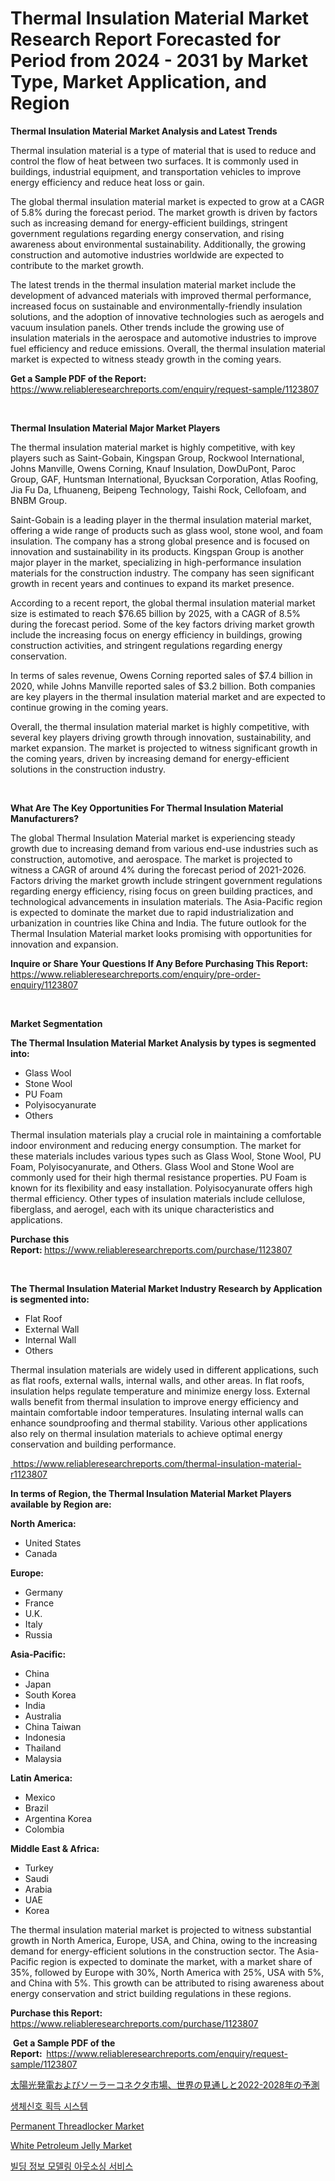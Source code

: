 <p><h1>Thermal Insulation Material Market Research Report Forecasted for Period from 2024 -  2031 by Market Type, Market Application, and Region</h1></p><p><strong>Thermal Insulation Material Market Analysis and Latest Trends</strong></p>
<p><p>Thermal insulation material is a type of material that is used to reduce and control the flow of heat between two surfaces. It is commonly used in buildings, industrial equipment, and transportation vehicles to improve energy efficiency and reduce heat loss or gain.</p><p>The global thermal insulation material market is expected to grow at a CAGR of 5.8% during the forecast period. The market growth is driven by factors such as increasing demand for energy-efficient buildings, stringent government regulations regarding energy conservation, and rising awareness about environmental sustainability. Additionally, the growing construction and automotive industries worldwide are expected to contribute to the market growth.</p><p>The latest trends in the thermal insulation material market include the development of advanced materials with improved thermal performance, increased focus on sustainable and environmentally-friendly insulation solutions, and the adoption of innovative technologies such as aerogels and vacuum insulation panels. Other trends include the growing use of insulation materials in the aerospace and automotive industries to improve fuel efficiency and reduce emissions. Overall, the thermal insulation material market is expected to witness steady growth in the coming years.</p></p>
<p><strong>Get a Sample PDF of the Report:&nbsp;</strong> <a href="https://www.reliableresearchreports.com/enquiry/request-sample/1123807">https://www.reliableresearchreports.com/enquiry/request-sample/1123807</a></p>
<p>&nbsp;</p>
<p><strong>Thermal Insulation Material Major Market Players</strong></p>
<p><p>The thermal insulation material market is highly competitive, with key players such as Saint-Gobain, Kingspan Group, Rockwool International, Johns Manville, Owens Corning, Knauf Insulation, DowDuPont, Paroc Group, GAF, Huntsman International, Byucksan Corporation, Atlas Roofing, Jia Fu Da, Lfhuaneng, Beipeng Technology, Taishi Rock, Cellofoam, and BNBM Group.</p><p>Saint-Gobain is a leading player in the thermal insulation material market, offering a wide range of products such as glass wool, stone wool, and foam insulation. The company has a strong global presence and is focused on innovation and sustainability in its products. Kingspan Group is another major player in the market, specializing in high-performance insulation materials for the construction industry. The company has seen significant growth in recent years and continues to expand its market presence.</p><p>According to a recent report, the global thermal insulation material market size is estimated to reach $76.65 billion by 2025, with a CAGR of 8.5% during the forecast period. Some of the key factors driving market growth include the increasing focus on energy efficiency in buildings, growing construction activities, and stringent regulations regarding energy conservation.</p><p>In terms of sales revenue, Owens Corning reported sales of $7.4 billion in 2020, while Johns Manville reported sales of $3.2 billion. Both companies are key players in the thermal insulation material market and are expected to continue growing in the coming years.</p><p>Overall, the thermal insulation material market is highly competitive, with several key players driving growth through innovation, sustainability, and market expansion. The market is projected to witness significant growth in the coming years, driven by increasing demand for energy-efficient solutions in the construction industry.</p></p>
<p>&nbsp;</p>
<p><strong>What Are The Key Opportunities For Thermal Insulation Material Manufacturers?</strong></p>
<p><p>The global Thermal Insulation Material market is experiencing steady growth due to increasing demand from various end-use industries such as construction, automotive, and aerospace. The market is projected to witness a CAGR of around 4% during the forecast period of 2021-2026. Factors driving the market growth include stringent government regulations regarding energy efficiency, rising focus on green building practices, and technological advancements in insulation materials. The Asia-Pacific region is expected to dominate the market due to rapid industrialization and urbanization in countries like China and India. The future outlook for the Thermal Insulation Material market looks promising with opportunities for innovation and expansion.</p></p>
<p><strong>Inquire or Share Your Questions If Any Before Purchasing This Report:</strong> <a href="https://www.reliableresearchreports.com/enquiry/pre-order-enquiry/1123807">https://www.reliableresearchreports.com/enquiry/pre-order-enquiry/1123807</a></p>
<p>&nbsp;</p>
<p><strong>Market Segmentation</strong></p>
<p><strong>The Thermal Insulation Material Market Analysis by types is segmented into:</strong></p>
<p><ul><li>Glass Wool</li><li>Stone Wool</li><li>PU Foam</li><li>Polyisocyanurate</li><li>Others</li></ul></p>
<p><p>Thermal insulation materials play a crucial role in maintaining a comfortable indoor environment and reducing energy consumption. The market for these materials includes various types such as Glass Wool, Stone Wool, PU Foam, Polyisocyanurate, and Others. Glass Wool and Stone Wool are commonly used for their high thermal resistance properties. PU Foam is known for its flexibility and easy installation. Polyisocyanurate offers high thermal efficiency. Other types of insulation materials include cellulose, fiberglass, and aerogel, each with its unique characteristics and applications.</p></p>
<p><strong>Purchase this Report:&nbsp;</strong><a href="https://www.reliableresearchreports.com/purchase/1123807">https://www.reliableresearchreports.com/purchase/1123807</a></p>
<p>&nbsp;</p>
<p><strong>The Thermal Insulation Material Market Industry Research by Application is segmented into:</strong></p>
<p><ul><li>Flat Roof</li><li>External Wall</li><li>Internal Wall</li><li>Others</li></ul></p>
<p><p>Thermal insulation materials are widely used in different applications, such as flat roofs, external walls, internal walls, and other areas. In flat roofs, insulation helps regulate temperature and minimize energy loss. External walls benefit from thermal insulation to improve energy efficiency and maintain comfortable indoor temperatures. Insulating internal walls can enhance soundproofing and thermal stability. Various other applications also rely on thermal insulation materials to achieve optimal energy conservation and building performance.</p></p>
<p><a href="https://www.reliableresearchreports.com/thermal-insulation-material-r1123807">&nbsp;https://www.reliableresearchreports.com/thermal-insulation-material-r1123807</a></p>
<p><strong>In terms of Region, the Thermal Insulation Material Market Players available by Region are:</strong></p>
<p>
    <p> <strong> North America: </strong>
        <ul>
            <li>United States</li>
            <li>Canada</li>
        </ul>
        </p> 
    <p> <strong> Europe: </strong>
        <ul>
            <li>Germany</li>
            <li>France</li>
            <li>U.K.</li>
            <li>Italy</li>
            <li>Russia</li>
        </ul>
        </p> 
    <p> <strong> Asia-Pacific: </strong>
        <ul>
            <li>China</li>
            <li>Japan</li>
            <li>South Korea</li>
            <li>India</li>
            <li>Australia</li>
            <li>China Taiwan</li>
            <li>Indonesia</li>
            <li>Thailand</li>
            <li>Malaysia</li>
        </ul>
        </p> 
    <p> <strong> Latin America: </strong>
        <ul>
            <li>Mexico</li>
            <li>Brazil</li>
            <li>Argentina Korea</li>
            <li>Colombia</li>
        </ul>
        </p> 
    <p> <strong> Middle East & Africa: </strong>
        <ul>
            <li>Turkey</li>
            <li>Saudi</li>
            <li>Arabia</li>
            <li>UAE</li>
            <li>Korea</li>
        </ul>
    </p>
    </p>
<p><p>The thermal insulation material market is projected to witness substantial growth in North America, Europe, USA, and China, owing to the increasing demand for energy-efficient solutions in the construction sector. The Asia-Pacific region is expected to dominate the market, with a market share of 35%, followed by Europe with 30%, North America with 25%, USA with 5%, and China with 5%. This growth can be attributed to rising awareness about energy conservation and strict building regulations in these regions.</p></p>
<p><strong>Purchase this Report: </strong><a href="https://www.reliableresearchreports.com/purchase/1123807">https://www.reliableresearchreports.com/purchase/1123807</a></p>
<p>&nbsp;<strong>Get a Sample PDF of the Report:&nbsp;&nbsp;</strong><a href="https://www.reliableresearchreports.com/enquiry/request-sample/1123807">https://www.reliableresearchreports.com/enquiry/request-sample/1123807</a></p>
<p><strong></strong></p>
<p><p><a href="https://github.com/MacyOrn/Market-Research-Report-List-1/blob/main/4039910131276.md">太陽光発電およびソーラーコネクタ市場、世界の見通しと2022-2028年の予測</a></p><p><a href="https://github.com/johneahan44556754/Market-Research-Report-List-1/blob/main/8565410119870.md">생체신호 획득 시스템</a></p><p><a href="https://github.com/nhteumcc68/Market-Research-Report-List-1/blob/main/permanent-threadlocker-market.md">Permanent Threadlocker Market</a></p><p><a href="https://github.com/Hunterico88/Market-Research-Report-List-1/blob/main/white-petroleum-jelly-market.md">White Petroleum Jelly Market</a></p><p><a href="https://github.com/sougarounis/Market-Research-Report-List-4/blob/main/4250614119871.md">빌딩 정보 모델링 아웃소싱 서비스</a></p></p>